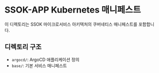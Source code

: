# SSOK-APP Kubernetes 매니페스트

이 디렉토리는 SSOK 마이크로서비스 아키텍처의 쿠버네티스 매니페스트를 포함합니다.

## 디렉토리 구조
- `argocd/`: ArgoCD 애플리케이션 정의
- `base/`: 기본 서비스 매니페스트
